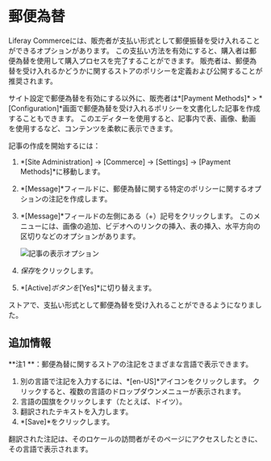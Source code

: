 # 郵便為替

Liferay Commerceには、販売者が支払い形式として郵便振替を受け入れることができるオプションがあります。 この支払い方法を有効にすると、購入者は郵便為替を使用して購入プロセスを完了することができます。 販売者は、郵便為替を受け入れるかどうかに関するストアのポリシーを定義および公開することが推奨されます。

サイト設定で郵便為替を有効にする以外に、販売者は*[Payment Methods]* \> *[Configuration]*画面で郵便為替を受け入れるポリシーを文書化した記事を作成することもできます。 このエディターを使用すると、記事内で表、画像、動画を使用するなど、コンテンツを柔軟に表示できます。

記事の作成を開始するには：

1.  *[Site Administration] → [Commerce] → [Settings] → [Payment Methods]*に移動します。

2.  *[Message]*フィールドに、郵便為替に関する特定のポリシーに関するオプションの注記を作成します。

3.  *[Message]*フィールドの左側にある（+）記号をクリックします。 このメニューには、画像の追加、ビデオへのリンクの挿入、表の挿入、水平方向の区切りなどのオプションがあります。

    ![記事の表示オプション](./money-orders/images/01.png)

4.  *保存*をクリックします。

5.  *[Active]*ボタンを*[Yes]*に切り替えます。

ストアで、支払い形式として郵便為替を受け入れることができるようになりました。

## 追加情報

**注1 **：郵便為替に関するストアの注記をさまざまな言語で表示できます。

1.  別の言語で注記を入力するには、*[en-US]*アイコンをクリックします。 クリックすると、複数の言語のドロップダウンメニューが表示されます。
2.  言語の国旗をクリックします（たとえば、ドイツ）。
3.  翻訳されたテキストを入力します。
4.  *[Save]*をクリックします。

翻訳された注記は、そのロケールの訪問者がそのページにアクセスしたときに、その言語で表示されます。
